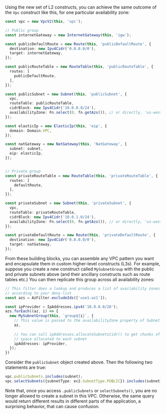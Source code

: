 Using the new set of L2 constructs, you can achieve the same outcome of the 
`Vpc` construct like this, for one particular availability zone:

```ts
const vpc = new VpcV2(this, 'vpc');

// Public group
const internetGateway = new InternetGateway(this, 'igw');

const publicDefaultRoute = new Route(this, 'publicDefaultRoute', {
  destination: new Ipv4Cidr('0.0.0.0/0'),
  target: internetGateway,
});

const publicRouteTable = new RouteTable(this, 'publicRouteTable', {
  routes: [
    publicDefaultRoute,
  ],
});

const publicSubnet = new Subnet(this, 'publicSubnet', {
  vpc,
  routeTable: publicRouteTable,
  cidrBlock: new Ipv4Cidr('10.0.0.0/24'),
  availabilityZone: Fn.select(0, fn.getAzs()), // or directly, 'us-west-2a'
});

const elasticIp = new ElasticIp(this, 'eip', {
  domain: Domain.VPC,
});

const natGateway = new NatGateway(this, 'NatGateway', {
  subnet: subnet,
  eip: elasticIp,
});


// Private group
const privateRouteTable = new RouteTable(this, 'privateRouteTable', {
  routes: [
    defaultRoute,
  ],
});

const privateSubnet = new Subnet(this, 'privateSubnet', {
  vpc,
  routeTable: privateRouteTable,
  cidrBlock: new Ipv4Cidr('10.0.1.0/24'),
  availabilityZone: Fn.select(0, fn.getAzs()), // or directly, 'us-west-2a'
});

const privateDefaultRoute = new Route(this, 'privateDefaultRoute', {
  destination: new Ipv4Cidr('0.0.0.0/0'),
  target: natGateway,
});
```

From these building blocks, you can assemble any VPC pattern you want and 
encapsulate them in custom higher-level constructs (L3s). For example, 
suppose you create a new construct called `MySubnetGroup` with the public 
and private subnets above (and their ancillary constructs such as route 
tables etc.) You can then replicate this group across all availability 
zones:

```ts
// This filter does a lookup and produces a list of availability zones 
// according to your deny-list
const azs = AzFilter.excludeIds(['use1-az1']);

const ipProvider = IpAddresses.ipv4('10.0.0.0/20');
azs.forEach((az, i) => {
  new MySubnetGroup(this, `group${i}`, {
    // This value is passed to the availabilityZone property of Subnet
    az,
    
    // You can call ipAddresses.allocateSubnetsCidr() to get chunks of this 
    // space allocated to each subnet
    ipAddresses: ipProvider,
  });
})
```

Consider the `publicSubnet` object created above. Then the following two 
statements are true:

```ts
vpc.publicSubnets.includes(subnet);
vpc.selectSubnets({subnetType: ec2.SubnetType.PUBLIC}).includes(subnet);
```

Note that, once you access `.publicSubnets` or `selectSubnets()`, you are no 
longer allowed to create a subnet in this VPC. Otherwise, the same query 
would return different results in different parts of the application, a 
surprising behavior, that can cause confusion.